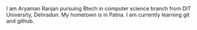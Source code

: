 I am Aryaman Ranjan pursuing Btech in computer science branch from DIT University, Dehradun. 
My hometown is in Patna.
I am currently learning git and github.